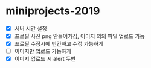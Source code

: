 # miniprojects-2019

- [x] 서버 시간 설정
- [x] 프로필 사진 png 안들어가짐, 이미지 외의 파일 업로드 가능
- [x] 프로필 수정시에 빈칸빼고 수정 가능하게
- [ ] 이미지만 업로드 가능하게
- [x] 이미지 업로드 시 alert 두번